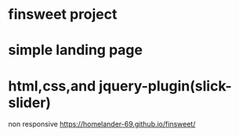 # finsweet project 
# simple landing page
# html,css,and jquery-plugin(slick-slider)
non responsive 
https://homelander-69.github.io/finsweet/
